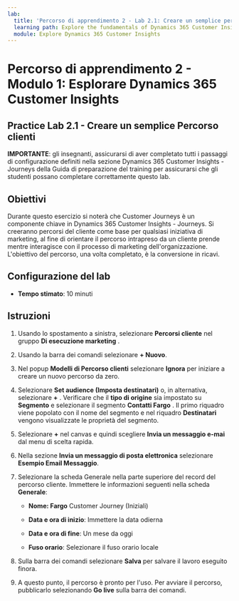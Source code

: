 ```yaml
---
lab:
  title: 'Percorso di apprendimento 2 - Lab 2.1: Creare un semplice percorso clienti'
  learning path: Explore the fundamentals of Dynamics 365 Customer Insights
  module: Explore Dynamics 365 Customer Insights
---
```


Percorso di apprendimento 2 - Modulo 1: Esplorare Dynamics 365 Customer Insights
========================

## Practice Lab 2.1 - Creare un semplice Percorso clienti

**IMPORTANTE**: gli insegnanti, assicurarsi di aver completato tutti i passaggi di configurazione definiti nella sezione Dynamics 365 Customer Insights - Journeys della Guida di preparazione del training per assicurarsi che gli studenti possano completare correttamente questo lab.   

## Obiettivi

Durante questo esercizio si noterà che Customer Journeys è un componente chiave in Dynamics 365 Customer Insights - Journeys. Si creeranno percorsi del cliente come base per qualsiasi iniziativa di marketing, al fine di orientare il percorso intrapreso da un cliente prende mentre interagisce con il processo di marketing dell'organizzazione. L'obiettivo del percorso, una volta completato, è la conversione in ricavi. 

## Configurazione del lab

  - **Tempo stimato**: 10 minuti

## Istruzioni
1. Usando lo spostamento a sinistra, selezionare **Percorsi cliente** nel gruppo **Di esecuzione marketing** .

2. Usando la barra dei comandi selezionare **+ Nuovo**.

3. Nel popup **Modelli di Percorso clienti** selezionare **Ignora** per iniziare a creare un nuovo percorso da zero.
4. Selezionare **Set audience (Imposta destinatari)** o, in alternativa, selezionare **+** . Verificare che il **tipo di origine** sia impostato su **Segmento** e selezionare il segmento **Contatti Fargo** . Il primo riquadro viene popolato con il nome del segmento e nel riquadro **Destinatari** vengono visualizzate le proprietà del segmento.

5. Selezionare **+** nel canvas e quindi scegliere **Invia un messaggio e-mai** dal menu di scelta rapida.

6. Nella sezione **Invia un messaggio di posta elettronica** selezionare **Esempio Email Messaggio**.

7. Selezionare la scheda Generale nella parte superiore del record del percorso cliente. Immettere le informazioni seguenti nella scheda **Generale**:

    - **Nome: Fargo** Customer Journey (Iniziali) 

    - **Data e ora di inizio**: Immettere la data odierna

    - **Data e ora di fine**: Un mese da oggi

    - **Fuso orario**: Selezionare il fuso orario locale

8. Sulla barra dei comandi selezionare **Salva** per salvare il lavoro eseguito finora.

9. A questo punto, il percorso è pronto per l'uso. Per avviare il percorso, pubblicarlo selezionando **Go live** sulla barra dei comandi.

